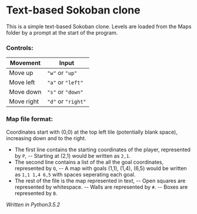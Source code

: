 # Text-based Sokoban clone
This is a simple text-based Sokoban clone. Levels are loaded from the Maps folder by a prompt at the start of the program.

### Controls:
|Movement   | Input                   
|-----------|----------------
|Move up    |`"w"` or `"up"` 
|Move left  |`"a"` or `"left"`
|Move down  |`"s"` or `"down"`         
|Move right |`"d"` or `"right"`          
 
 ### Map file format:
Coordinates start with (0,0) at the top left tile (potentially blank space), increasing down and to the right.

- The first line contains the starting coordinates of the player, represented by `P`,
-- Starting at (2,1) would be written as `2,1`.
- The second line contains a list of the all the goal coordinates, represented by `O`,
-- A map with goals (1,1), (1,4), (6,5) would be written as `1,1 1,4 6,5` with spaces seperating each goal.
- The rest of the file is the map represented in text,
-- Open squares are represented by whitespace.
-- Walls are represented by `#`.
-- Boxes are represented by `B`.

*Written in Python3.5.2*
